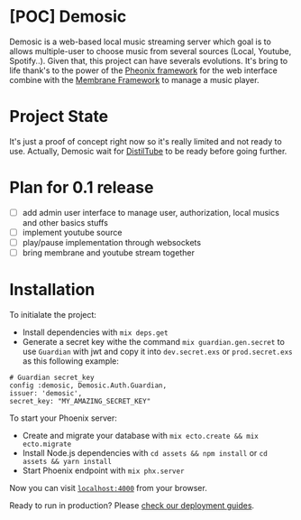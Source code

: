 # [POC] Demosic

Demosic is a web-based local music streaming server which goal is to allows multiple-user to choose music from several sources (Local, Youtube, Spotify..). Given that, this project can have severals evolutions.
It's bring to life thank's to the power of the [Pheonix framework](https://phoenixframework.org/) for the web interface combine with the [Membrane Framework](https://www.membraneframework.org/) to manage a music player.

# Project State

It's just a proof of concept right now so it's really limited and not ready to use. Actually, Demosic wait for [DistilTube](https://github.com/kiuKisas/DistilTube) to be ready before going further.
 
# Plan for 0.1 release
- [ ] add admin user interface to manage user, authorization, local musics and other basics stuffs
- [ ] implement youtube source
- [ ] play/pause implementation through websockets
- [ ] bring membrane and youtube stream together

# Installation

To initialate the project:
  * Install dependencies with `mix deps.get`
  * Generate a secret key withe the command `mix guardian.gen.secret` to use `Guardian` with jwt and copy it into `dev.secret.exs` or `prod.secret.exs` as this following example:
  ```
# Guardian secret_key 
config :demosic, Demosic.Auth.Guardian,
  issuer: 'demosic',
  secret_key: "MY_AMAZING_SECRET_KEY"
  ```
To start your Phoenix server:
  * Create and migrate your database with `mix ecto.create && mix ecto.migrate`
  * Install Node.js dependencies with `cd assets && npm install` or `cd assets && yarn install`
  * Start Phoenix endpoint with `mix phx.server`

Now you can visit [`localhost:4000`](http://localhost:4000) from your browser.

Ready to run in production? Please [check our deployment guides](http://www.phoenixframework.org/docs/deployment).


